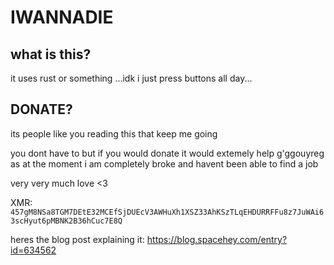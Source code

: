 # IWANNADIE
## what is this?
it uses rust or something
...idk i just press buttons all day...

## DONATE? 
its people like you reading this that keep me going

you dont have to but if you would donate it would extemely help
g'ggouyreg
as at the moment i am completely broke and havent been able to find a job

very very much love <3

XMR: `457gM8NSa8TGM7DEtE32MCEfSjDUEcV3AWHuXh1XSZ33AhKSzTLqEHDURRFFu8z7JuWAi63scHyut6pMBNK2B36hCuc7E8Q`

heres the blog post explaining it: https://blog.spacehey.com/entry?id=634562
